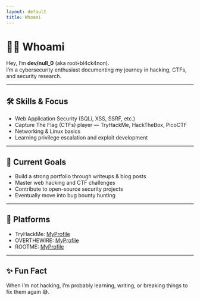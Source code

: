 ```yaml
---
layout: default
title: Whoami
---
```


# 👨‍💻 Whoami  

Hey, I’m **dev/null_0** (aka root💀bl4ck4non).  
I’m a cybersecurity enthusiast documenting my journey in hacking, CTFs, and security research.  

---

## 🛠️ Skills & Focus  
- Web Application Security (SQLi, XSS, SSRF, etc.)  
- Capture The Flag (CTFs) player — TryHackMe, HackTheBox, PicoCTF  
- Networking & Linux basics  
- Learning privilege escalation and exploit development  

---

## 🎯 Current Goals  
- Build a strong portfolio through writeups & blog posts  
- Master web hacking and CTF challenges  
- Contribute to open-source security projects  
- Eventually move into bug bounty hunting  

---

## 🚀 Platforms  
- TryHackMe: [MyProfile](https://tryhackme.com/p/rufai1)  
- OVERTHEWIRE: [MyProfile](https://app.hackthebox.com/profile/yourusername)
- ROOTME: [MyProfile](https://app.hackthebox.com/profile/yourusername)  

---

## ✨ Fun Fact  
When I’m not hacking, I’m probably learning, writing, or breaking things to fix them again 😅.
